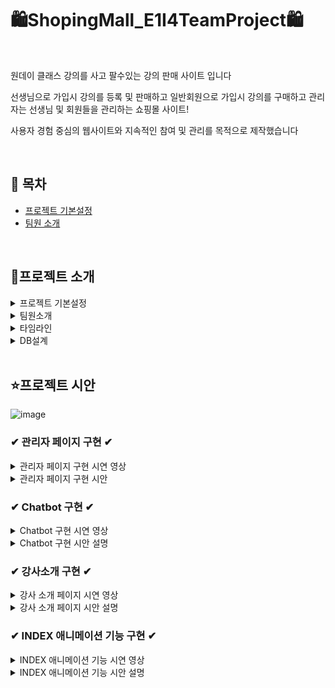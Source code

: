 
# 🛍ShopingMall_E1I4TeamProject🛍

<br>

원데이 클래스 강의를 사고 팔수있는 강의 판매 사이트 입니다  

선생님으로 가입시 강의를 등록 및 판매하고 
일반회원으로 가입시 강의를 구매하고 
관리자는 선생님 및 회원들을 관리하는 쇼핑몰 사이트!

사용자 경험 중심의 웹사이트와
지속적인 참여 및 관리를 목적으로 제작했습니다

<br>


## 📌 목차 

- [프로젝트 기본설정](#-시연-영상)
- [팀원 소개](#-팀원-소개)


<br>

## 🔎프로젝트 소개

<details>
<summary>프로젝트 기본설정</summary>
<li> 2024/04/11~2024/05/10  </li>
<li> 원데이 클래스 강의판매 사이트 </li>
<li> 팀장 1명, 팀원 4명 (총 5인) _팀원으로 참여 </li>
<li> 프로젝트명 : E1i4TeamProject </li>
<li> 프로그래밍 언어 : JAVA </li>
<li> 프레임워크 : Springboot 2.7.11 </li>
<li> 데이터베이스 : MySql8 </li>
<li> 개발툴 : IntelliJ </li>
<li> 템플릿 엔진 : Thymeleaf (HTML + css) </li>

</details>

<details>
<summary> 팀원소개</summary>

- 👱‍박**(팀장) : DB설계, 회원CRUD(개인정보), OAuth2, Security, 
- 👱‍이**(팀원) : 상품목록, 상품상세, 장바구니(시간표), 구매, 구매리스트 
- 👱‍심**(팀원) : 게시판 CRUD(커뮤니티, 공지사항, 수강후기), exception 
- 👱‍조**(팀원) : INDEX 페이지 CSS ,1:1 문의내역, 덧글
- 👩‍🦰손예은(팀원) : 관리자페이지, Chatbot, 강사소개 페이지, INDEX 애니메이션 기능

</details>

<details>
<summary> 타임라인</summary>
  
![image](https://github.com/1thsdpdms1/FirstProject_ShopingMall_Yeeun/assets/154856610/1f2aa490-1614-40bc-881b-c4dfe19611bc)

</details>

<details>
<summary> DB설계 </summary>
  
![image](https://github.com/1thsdpdms1/FirstProject_ShopingMall_Yeeun/assets/154856610/1f2aa490-1614-40bc-881b-c4dfe19611bc)

</details>
<br>

## ⭐프로젝트 시안
![image](https://github.com/1thsdpdms1/FirstProject_ShopingMall_Yeeun/assets/154856610/781bfb06-6b04-43fc-b049-08595f52e7a7)

### ✔ 관리자 페이지 구현 ✔
<details>
<summary>관리자 페이지 구현 시연 영상</summary>

  
![관리자 페이지 시안영상](https://github.com/1thsdpdms1/FirstProject_ShopingMall_Yeeun/assets/154856610/e603ecf6-fcf9-4c7c-905c-581025a0a3d1)
  
</details>

<details>
<summary>관리자 페이지 구현 시안 </summary>
  <img src="https://github.com/1thsdpdms1/FirstProject_ShopingMall_Yeeun/assets/154856610/7abbca76-164e-4e32-a147-e775a2a6486c  width="200" height="400"/>

- Spring Security의 타임리프 태그 라이브러리를 사용하여 권한이 admin일때만 관리자페이지에 접속 가능
- pageable ,subject, search를 매개변수로 받아와서 subject가 null이 아닌경우 subject에 따라 이름, 전화번호, 이메일로 검색이 가능
- 회원조회와 선생님조회를 구분하기위해서는 권한과 subject 조건 두개를 and연산자를 이용하여 findByRoleAndNameContains 으로 회원이 member이면서 이름에 대해 검색가능하게 구현
- 테이블에 너무 긴 글이 들어간 경우엔 말줄임 기능
<br>

<img src="https://github.com/1thsdpdms1/FirstProject_ShopingMall_Yeeun/assets/154856610/d0294769-b666-4aa5-a164-48422e7fca12  width="200" height="400"/>

- 상품페이지는 param으로 subject1 subject2 seach pageable를 매겨변수를 불러와 미술/체육/음악/요리 등 카테고리별로 선택후 수강명/수강내용을 검색할수있게 select를 두개 구성
- 검색하고 페이지네이션된 결과를 반환
<br>

<img src="https://github.com/1thsdpdms1/FirstProject_ShopingMall_Yeeun/assets/154856610/b1c0eaa2-8553-4131-aa76-37b7adc45270  width="200" height="400"/>

- 삭제는 다중선택삭제와 일반 삭제 가능
- 다중선택삭제는 javascript에 selectedIds"라는 이름을 가진 input 요소 중에 체크된 것들을 모두 선택하고
가장 가까운 tr요소를 찾아 삭제하는 명령을 foreach함수를 써 반복하게 하여 선택삭제를 구현
- 회원을 삭제하기 전에 사용자에게 확인 메시지를 표시하고, if else문으로 사용자의 응답에 따라 삭제를 진행
</details>

### ✔ Chatbot 구현 ✔
<details>
<summary>Chatbot 구현 시연 영상</summary>
  
![chatBot](https://github.com/1thsdpdms1/FirstProject_ShopingMall_Yeeun/assets/154856610/97b1952e-e28d-4b31-9215-7b600e8121bd)

</details>
<details>
<summary>Chatbot 구현 시안 설명</summary>
  
<img src="https://github.com/1thsdpdms1/FirstProject_ShopingMall_Yeeun/assets/154856610/f965e795-2b38-46f2-a864-cacde6a7cd71.png" width="200" height="400"/>
- websocket은 기존의 단방향 HTTP프로토콜과 호환되어 양방향 통신을 제공하기 위해 개발된 프로토콜
- websocket 라이브러리를 주입하여 사용
- configureMessageBroker() 메서드는 메시지 브로커를 설정하고 /app2가 붙으면 서버로 전송, /topic이 붙으면 클라이언트에게 메세지 보내도록 활성화
- registerStompEndpoints() 메서드로 클라이언트와 서버간의 웹소켓 연결을 활성화 

<img src="https://github.com/1thsdpdms1/FirstProject_ShopingMall_Yeeun/assets/154856610/ed233c53-4675-4464-9a30-bb7de21d5c1f  width="200" height="400"/>

- @MessageMapping() 주소로 메세지가 오면 해당 매서드가 구현되며 @Sendto() 주소로 클라이언트에게 전송
- 처음 소켓연결시 연결이 성공하면  /app2/hello주소로 메세지를 보내 hello메서드를 실행시키도록 하여 기업소개, 상품소개를 선택할수있게 했으며 이는 topic/greetings주소로 클라이언트에게 전송
<img src="https://github.com/1thsdpdms1/FirstProject_ShopingMall_Yeeun/assets/154856610/8966f99d-6527-4f5e-839a-5ed18900a1a6  width="200" height="400"/>
- 기업소개 또는 상품소개 버튼을 클릭시 /app2/message주소로 메세지를 보내 message매서드를 실행시켜 그에대한 응답내용이 나오도록 함

</details>

### ✔ 강사소개 구현 ✔
<details>
<summary>강사 소개 페이지 시연 영상</summary>

![강사 소개](https://github.com/1thsdpdms1/FirstProject_ShopingMall_Yeeun/assets/154856610/82994cec-83e7-49eb-9329-b4cc5a03b7d4)

</details>
<details>
<summary>강사 소개 페이지 시안 설명</summary>
  
  <img src="https://github.com/1thsdpdms1/FirstProject_ShopingMall_Yeeun/assets/154856610/2ee0c3d2-998b-4d8a-af70-9abe71c56efb  width="200" height="400"/>

- 강사 페이지는 모든 사용자가 선생님의 프로필을 볼수있도록 한 페이지
- JPQL을 사용하여 role이 seller인 모든회원을 검색하고 stream으로 엔티티를 dto로 변한후 리스트로 반환-
- 이 list를 html에 그리드를 사용하여 나타냈고 hover시 transform: scale를 사용해 강조효과
-  memberAttachFile==1일때와 아닐때를 구분하여 img가 없으면 기본이미지 나오도록 구현

<img src="https://github.com/1thsdpdms1/FirstProject_ShopingMall_Yeeun/assets/154856610/ebb030a2-9ec1-4a21-b43c-f6ded3bfae18  width="200" height="400"/>

- 그리드를 선택하면 더 자세한 프로필을 볼수있는 디테일페이지가 나오고  프로필 하단에는 선생님이 등록한 상품인 강좌 list가 있으며 
바로가기로 상품페이지로 이동할수있게 구성
- 코드는 findbyid를 사용하여 id로 찾고 없으면 판매자가 존재하지 않는다는 예외를 뒀으며
- id를 찾았다면 찾은 엔티티를 dto로 반환
- admin권한이라면 목록으로 돌아가기버튼과 회원탈퇴버튼 두개가 보여 여기서도 삭제 진행이 가능

</details>

### ✔ INDEX 애니메이션 기능 구현 ✔
<details>
<summary>INDEX 애니메이션 기능 시연 영상</summary>

https://github.com/1thsdpdms1/FirstProject_ShopingMall_Yeeun/assets/154856610/ceed1a15-8386-4b9f-a65f-ee33ccff51f6

</details>
<details>
&nbsp;<summary>INDEX 애니메이션 기능 시안 설명</summary>
  
  <img src="https://github.com/1thsdpdms1/FirstProject_ShopingMall_Yeeun/assets/154856610/baff420b-f0c3-40e5-9a07-995d86c9e8d0  width="200" height="400"/>
  
- for문을 통해 각이미지를 1000번 나열되게 하고 나열된 이미지에 leftMoveLoop라는 이름의 키프레임 애니메이션을 translateX()에 0을 넣어 위치를 고정시킴
- 이후 -100%를 넣어  가로길이의 100%만큼 왼쪽으로 이동하게 정의한후 1500초 동안 계속해서 재생되며 수평으로 움직이게 설정
</details>



